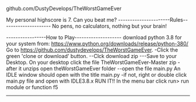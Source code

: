    github.com/DustyDevelops/TheWorstGameEver

My personal highscore is 7. Can you beat me?
----------------------Rules---------------------
No pens, no calculators, nothing but your brain!

-----------------How to Play--------------------
download python 3.8  for your system from:
https://www.python.org/downloads/release/python-380/
Go to https://github.com/dustydevelops/TheWorstGameEver.
-Click the green 'clone or download' button.
--Clck download zip
---Save to your Desktop.
On your desktop click the file TheWorstGameEver-Master zip 
-after it unzips open theWorstGameEver folder
--open the file main.py 
An IDLE window should open with the title main.py
-if not, right or double click main.py file and open with IDLE3.8.x
RUN IT!! In the menu bar click run> run module 
or function f5 

----------------------------------------------


